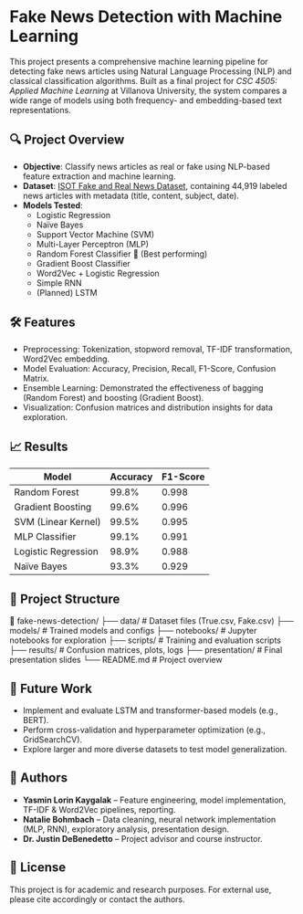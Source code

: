 # Fake News Detection with Machine Learning

This project presents a comprehensive machine learning pipeline for detecting fake news articles using Natural Language Processing (NLP) and classical classification algorithms. Built as a final project for *CSC 4505: Applied Machine Learning* at Villanova University, the system compares a wide range of models using both frequency- and embedding-based text representations.

## 🔍 Project Overview

- **Objective**: Classify news articles as real or fake using NLP-based feature extraction and machine learning.
- **Dataset**: [ISOT Fake and Real News Dataset](https://www.kaggle.com/clmentbisaillon/fake-and-real-news-dataset), containing 44,919 labeled news articles with metadata (title, content, subject, date).
- **Models Tested**:
  - Logistic Regression
  - Naïve Bayes
  - Support Vector Machine (SVM)
  - Multi-Layer Perceptron (MLP)
  - Random Forest Classifier 🌟 (Best performing)
  - Gradient Boost Classifier
  - Word2Vec + Logistic Regression
  - Simple RNN
  - (Planned) LSTM

## 🛠️ Features

- Preprocessing: Tokenization, stopword removal, TF-IDF transformation, Word2Vec embedding.
- Model Evaluation: Accuracy, Precision, Recall, F1-Score, Confusion Matrix.
- Ensemble Learning: Demonstrated the effectiveness of bagging (Random Forest) and boosting (Gradient Boost).
- Visualization: Confusion matrices and distribution insights for data exploration.

## 📈 Results

| Model                  | Accuracy | F1-Score |
|-----------------------|----------|----------|
| Random Forest          | 99.8%    | 0.998    |
| Gradient Boosting      | 99.6%    | 0.996    |
| SVM (Linear Kernel)    | 99.5%    | 0.995    |
| MLP Classifier         | 99.1%    | 0.991    |
| Logistic Regression    | 98.9%    | 0.988    |
| Naïve Bayes            | 93.3%    | 0.929    |

## 📂 Project Structure
📁 fake-news-detection/
├── data/ # Dataset files (True.csv, Fake.csv)
├── models/ # Trained models and configs
├── notebooks/ # Jupyter notebooks for exploration
├── scripts/ # Training and evaluation scripts
├── results/ # Confusion matrices, plots, logs
├── presentation/ # Final presentation slides
└── README.md # Project overview


## 🧠 Future Work

- Implement and evaluate LSTM and transformer-based models (e.g., BERT).
- Perform cross-validation and hyperparameter optimization (e.g., GridSearchCV).
- Explore larger and more diverse datasets to test model generalization.

## 👥 Authors

- **Yasmin Lorin Kaygalak** – Feature engineering, model implementation, TF-IDF & Word2Vec pipelines, reporting.
- **Natalie Bohmbach** – Data cleaning, neural network implementation (MLP, RNN), exploratory analysis, presentation design.
- **Dr. Justin DeBenedetto** – Project advisor and course instructor.

## 📝 License

This project is for academic and research purposes. For external use, please cite accordingly or contact the authors.




